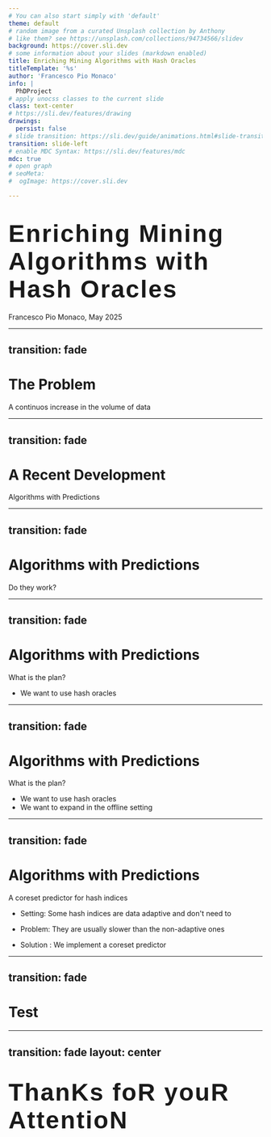 ```yaml
---
# You can also start simply with 'default'
theme: default
# random image from a curated Unsplash collection by Anthony
# like them? see https://unsplash.com/collections/94734566/slidev
background: https://cover.sli.dev
# some information about your slides (markdown enabled)
title: Enriching Mining Algorithms with Hash Oracles
titleTemplate: '%s'
author: 'Francesco Pio Monaco'
info: |
  PhDProject
# apply unocss classes to the current slide
class: text-center
# https://sli.dev/features/drawing
drawings:
  persist: false
# slide transition: https://sli.dev/guide/animations.html#slide-transitions
transition: slide-left
# enable MDC Syntax: https://sli.dev/features/mdc
mdc: true
# open graph
# seoMeta:
#  ogImage: https://cover.sli.dev

---
```

<style>
@font-face {
  font-family: 'BPdots';
  src: url('/fonts/BPdotsUnicasePlus.otf') format('opentype');
  font-display: swap;
}

.leit-title {
  font-family: 'BPdots', sans-serif;
  font-size: 3rem;
  letter-spacing: 0.05em;
}
</style>
# <span class="leit-title">Enriching Mining Algorithms with Hash Oracles</span>

<div class="absolute bottom-10">
  <span class="font-700">
    Francesco Pio Monaco, May 2025
  </span>
</div>

---
transition: fade
---

# The Problem
A continuos increase in the volume of data

---
transition: fade
---

# A Recent Development
Algorithms with Predictions

---
transition: fade
---

# Algorithms with Predictions
Do they work?

---
transition: fade
---

# Algorithms with Predictions
What is the plan?

- We want to use hash oracles

---
transition: fade
---

# Algorithms with Predictions
What is the plan?

- We want to use hash oracles
- We want to expand in the offline setting

---
transition: fade
---

# Algorithms with Predictions
A coreset predictor for hash indices

- <span v-mark.orange="1"> Setting</span>:
     Some hash indices are data adaptive and don't need to 

- <span v-mark.red="2"> Problem</span>:
     They are usually slower than the non-adaptive ones

- <span v-mark.red="3"> Solution </span>:
    We implement a coreset predictor

---
transition: fade
---

# Test

---
transition: fade
layout: center
---

# <span class="leit-title">ThanKs foR youR AttentioN</span>